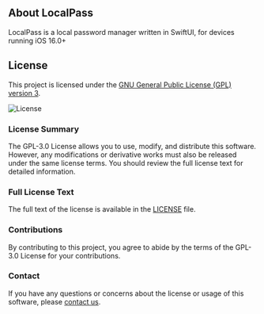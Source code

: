 ## About LocalPass

LocalPass is a local password manager written in SwiftUI, for devices running iOS 16.0+

## License

This project is licensed under the [GNU General Public License (GPL) version 3](LICENSE).

![License](https://img.shields.io/badge/License-GPLv3-blue.svg)

### License Summary

The GPL-3.0 License allows you to use, modify, and distribute this software. However, any modifications or derivative works must also be released under the same license terms. You should review the full license text for detailed information.

### Full License Text

The full text of the license is available in the [LICENSE](LICENSE) file.

### Contributions

By contributing to this project, you agree to abide by the terms of the GPL-3.0 License for your contributions.

### Contact

If you have any questions or concerns about the license or usage of this software, please [contact us](mailto:app.localpass@gmail.com).
